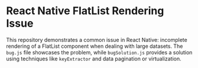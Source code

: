 # React Native FlatList Rendering Issue

This repository demonstrates a common issue in React Native:  incomplete rendering of a FlatList component when dealing with large datasets.  The `bug.js` file showcases the problem, while `bugSolution.js` provides a solution using techniques like `keyExtractor` and data pagination or virtualization.